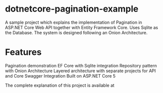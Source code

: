 # dotnetcore-pagination-example

A sample project which explains the implementation of Pagination in ASP.NET Core Web API together with Entity Framework Core. Uses Sqlite as the Database. The system is designed following an Onion Architecture.

# Features

Pagination demonstration
EF Core with Sqlite integration
Repository pattern with Onion Architecture
Layered architecture with separate projects for API and Core
Swagger Integration
Built on ASP.NET Core 5

The complete explanation of this project is available at 
